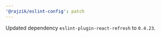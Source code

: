 ```yaml
---
'@rajzik/eslint-config': patch
---
```


Updated dependency `eslint-plugin-react-refresh` to `0.4.23`.
